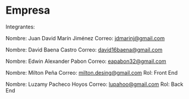 # Empresa
Integrantes:

Nombre: Juan David Marín Jiménez 
Correo: jdmarinj@gmail.com

Nombre: David Baena Castro
Correo: david16baena@gmail.com

Nombre: Edwin Alexander Pabon
Correo: eapabon32@gmail.com

Nombre: Milton Peña
Correo: milton.desing@gmail.com
Rol: Front End

Nombre: Luzamy Pacheco Hoyos
Correo: lupahoo@gmail.com
Rol: Back End
